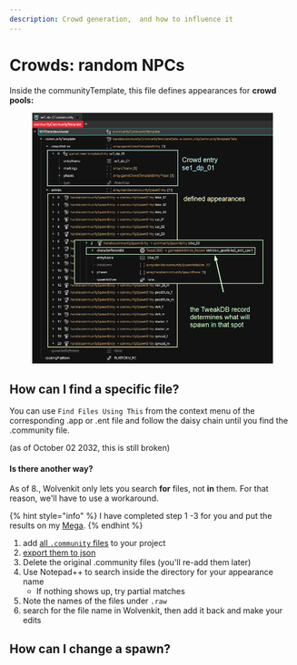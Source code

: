 ```yaml
---
description: Crowd generation,  and how to influence it
---
```


# Crowds: random NPCs



Inside the communityTemplate, this file defines appearances for **crowd pools:**

<figure><img src="../../.gitbook/assets/crowd_community_file_explained.png" alt=""><figcaption></figcaption></figure>

## How can I find a specific file?

You can use `Find Files Using This` from the context menu of the corresponding .app or .ent file and follow the daisy chain until you find the .community file.

&#x20;(as of October 02 2032, this is still broken)

#### Is there another way?

As of 8., Wolvenkit only lets you search **for** files, not **in** them. For that reason, we'll have to use a workaround.&#x20;

{% hint style="info" %}
I have completed step 1 -3  for you and put the results on my [Mega](https://mega.nz/file/2QNmkIba#xAKtk0uM1ya0dJpY85wPRvNpb5k1anLBeRaYw6o7QDM).
{% endhint %}

1. add [all `.community` files](https://app.gitbook.com/s/-MP\_ozZVx2gRZUPXkd4r/wolvenkit-app/usage/wolvenkit-search-finding-files) to your project
2. [export them to json](https://app.gitbook.com/s/-MP\_ozZVx2gRZUPXkd4r/wolvenkit-app/usage/import-export/import-export-as-json#export-as-json)
3. Delete the original .community files (you'll re-add them later)
4. Use Notepad++ to search inside the directory for your appearance name
   * If nothing shows up, try partial matches
5. Note the names of the files under `.raw`
6. search for the file name in Wolvenkit, then add it back and make your edits

## How can I change a spawn?





